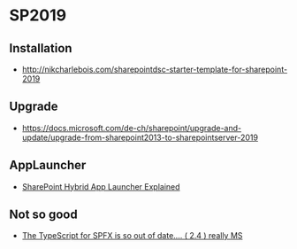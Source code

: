 # SP2019

## Installation

- <http://nikcharlebois.com/sharepointdsc-starter-template-for-sharepoint-2019>

## Upgrade

- https://docs.microsoft.com/de-ch/sharepoint/upgrade-and-update/upgrade-from-sharepoint2013-to-sharepointserver-2019

## AppLauncher

- [SharePoint Hybrid App Launcher Explained](https://skodvinhvammen.wordpress.com/2017/03/17/sharepoint-hybrid-app-launcher-explained/)

## Not so good

- [The TypeScript for SPFX is so out of date.... ( 2.4 ) really MS](https://github.com/SharePoint/sp-dev-docs/issues/2999)